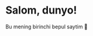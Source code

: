 <!DOCTYPE html>
<html>
<head>
  <title>Mening birinchi saytim</title>
  <meta charset="UTF-8">
</head>
<body>
  <h1>Salom, dunyo!</h1>
  <p>Bu mening birinchi bepul saytim 🎉</p>
</body>
</html>